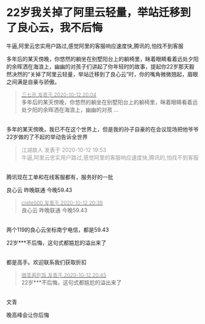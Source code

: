 # 22岁我关掉了阿里云轻量，举站迁移到了良心云，我不后悔


牛逼,阿里云忠实用户路过,感觉阿里的客服响应速度快,腾讯的,怕找不到客服

多年后的某天傍晚，你悠然的躺坐在别墅阳台上的躺椅里，眯着眼睛看着远处夕阳的余晖洒在海浪上，幽幽的对孩子们讲起了你年轻时的故事，提起你22岁那天毅然决然的“关掉了阿里云轻量，举站迁移到了良心云”时，你的嘴角微微翘起，眉眼之间满是自豪与骄傲。

<div class="quote"><blockquote><font size="2"><a href="https://www.hostloc.com/forum.php?mod=redirect&amp;goto=findpost&amp;pid=9290891&amp;ptid=753515" target="_blank"><font color="#999999">三七开 发表于 2020-10-12 20:04</font></a></font><br />
多年后的某天傍晚，你悠然的躺坐在别墅阳台上的躺椅里，眯着眼睛看着远处夕阳的余晖洒在海浪上，幽幽的对孩 ...</blockquote></div><br />
多年的某天傍晚，我已不在这个世界上，但是我的孙子自豪的在会议现场把他爷爷22岁做的了不起的举动告诉全世界

<div class="quote"><blockquote><font color="#999999">江湖故人 发表于 2020-10-12 19:53</font><br />
<font color="#999999">牛逼,阿里云忠实用户路过,感觉阿里的客服响应速度快,腾讯的,怕找不到客服</font></blockquote></div><br />
腾讯现在工单和在线客服都有，服务好的一批

良心云 昨晚联通 今晚59.43

<div class="quote"><blockquote><font size="2"><a href="https://www.hostloc.com/forum.php?mod=redirect&amp;goto=findpost&amp;pid=9291057&amp;ptid=753515" target="_blank"><font color="#999999">crete000 发表于 2020-10-12 20:39</font></a></font><br />
良心云 昨晚联通 今晚59.43</blockquote></div><br />
两个119的良心云坐标南宁电信，都是59.43

22岁***不后悔，这句式都尴尬的溢出来了<br />
<br />
<img id="aimg_dsvzt" onclick="zoom(this, this.src, 0, 0, 0)" class="zoom" src="https://img.123er.com/2020/ganga.jpg" onmouseover="img_onmouseoverfunc(this)" onload="thumbImg(this)" border="0" alt="" />

都是高手。欢迎联系我们获取折扣<img src="static/image/smiley/default/lol.gif" smilieid="12" border="0" alt="" />

<div class="quote"><blockquote><font size="2"><a href="https://www.hostloc.com/forum.php?mod=redirect&amp;goto=findpost&amp;pid=9291079&amp;ptid=753515" target="_blank"><font color="#999999">微笑着吃饭 发表于 2020-10-12 20:45</font></a></font><br />
22岁***不后悔，这句式都尴尬的溢出来了</blockquote></div><br />
<img src="static/image/smiley/default/lol.gif" smilieid="12" border="0" alt="" />文青

晚高峰会让你后悔
